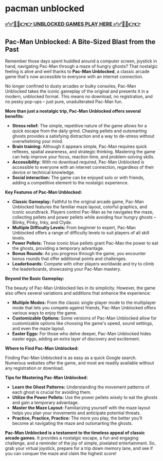 # pacman unblocked

### [✅✅🔴🔴👉👉 UNBLOCKED GAMES PLAY HERE ✅✅🔴🔴👉👉](https://topstoryindia.com)

## Pac-Man Unblocked: A Bite-Sized Blast from the Past

Remember those days spent huddled around a computer screen, joystick in hand, navigating Pac-Man through a maze of hungry ghosts? That nostalgic feeling is alive and well thanks to **Pac-Man Unblocked**, a classic arcade game that's now accessible to everyone with an internet connection. 

No longer confined to dusty arcades or bulky consoles, Pac-Man Unblocked takes the iconic gameplay of the original and presents it in a modern, unblocked format. This means no download, no registration, and no pesky pop-ups – just pure, unadulterated Pac-Man fun.

**More than just a nostalgic trip, Pac-Man Unblocked offers several benefits:**

* **Stress relief:** The simple, repetitive nature of the game allows for a quick escape from the daily grind. Chasing pellets and outsmarting ghosts provides a satisfying distraction and a way to de-stress without overwhelming your mind.
* **Brain training:** Although it appears simple, Pac-Man requires quick reflexes, spatial awareness, and strategic thinking. Mastering the game can help improve your focus, reaction time, and problem-solving skills.
* **Accessibility:** With no download required, Pac-Man Unblocked is accessible to everyone with an internet connection, regardless of their device or technical knowledge. 
* **Social interaction:** The game can be enjoyed solo or with friends, adding a competitive element to the nostalgic experience.

**Key Features of Pac-Man Unblocked:**

* **Classic Gameplay:** Faithful to the original arcade game, Pac-Man Unblocked features the familiar maze layout, colorful graphics, and iconic soundtrack. Players control Pac-Man as he navigates the maze, collecting pellets and power pellets while avoiding four hungry ghosts – Blinky, Pinky, Inky, and Clyde.
* **Multiple Difficulty Levels:** From beginner to expert, Pac-Man Unblocked offers a range of difficulty levels to suit players of all skill levels. 
* **Power Pellets:** These iconic blue pellets grant Pac-Man the power to eat the ghosts, providing a temporary advantage.
* **Bonus Rounds:** As you progress through the game, you encounter bonus rounds that offer additional points and challenges.
* **Leaderboards:** Compete with other players worldwide and try to climb the leaderboards, showcasing your Pac-Man mastery.

**Beyond the Basic Gameplay:**

The beauty of Pac-Man Unblocked lies in its simplicity. However, the game also offers several variations and additions that enhance the experience:

* **Multiple Modes:** From the classic single-player mode to the multiplayer mode that lets you compete against friends, Pac-Man Unblocked offers various ways to enjoy the game.
* **Customizable Options:** Some versions of Pac-Man Unblocked allow for customizable options like choosing the game's speed, sound settings, and even the maze layout.
* **Easter Eggs:** For those who delve deeper, Pac-Man Unblocked hides easter eggs, adding an extra layer of discovery and excitement.

**Where to Find Pac-Man Unblocked:**

Finding Pac-Man Unblocked is as easy as a quick Google search. Numerous websites offer the game, and most are readily available without any registration or download. 

**Tips for Mastering Pac-Man Unblocked:**

* **Learn the Ghost Patterns:** Understanding the movement patterns of each ghost is crucial for avoiding them.
* **Utilize the Power Pellets:** Use the power pellets wisely to eat the ghosts and gain a temporary advantage.
* **Master the Maze Layout:** Familiarizing yourself with the maze layout helps you plan your movements and anticipate potential threats.
* **Practice, Practice, Practice:** The more you play, the better you'll become at navigating the maze and outsmarting the ghosts.

**Pac-Man Unblocked is a testament to the timeless appeal of classic arcade games.** It provides a nostalgic escape, a fun and engaging challenge, and a reminder of the joy of simple, pixelated entertainment. So, grab your virtual joystick, prepare for a trip down memory lane, and see if you can conquer the maze and claim the highest score! 
